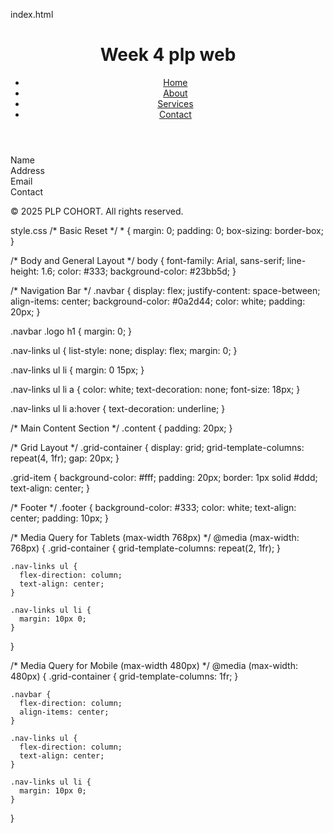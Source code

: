 index.html
<!DOCTYPE html>
<html lang="en">
<head>
  <meta charset="UTF-8">
  <meta name="viewport" content="width=device-width, initial-scale=1.0">
  <title>Responsive Webpage</title>
  <link rel="stylesheet" href="style.css">
</head>
<body>

  <!-- Navigation Bar -->
  <header class="navbar">
    <div class="logo">
      <h1>Week 4 plp web</h1>
    </div>
    <nav class="nav-links">
      <ul>
        <li><a href="#">Home</a></li>
        <li><a href="#">About</a></li>
        <li><a href="#">Services</a></li>
        <li><a href="#">Contact</a></li>
      </ul>
    </nav>
  </header>

  <!-- Main Content -->
  <main class="content">
    <section class="grid-container">
      <div class="grid-item">Name</div>
      <div class="grid-item">Address</div>
      <div class="grid-item">Email</div>
      <div class="grid-item">Contact</div>
    </section>
  </main>

  <!-- Footer -->
  <footer class="footer">
    <p>&copy; 2025 PLP COHORT. All rights reserved.</p>
  </footer>

</body>
</html>
style.css
/* Basic Reset */
* {
    margin: 0;
    padding: 0;
    box-sizing: border-box;
  }
  
  /* Body and General Layout */
  body {
    font-family: Arial, sans-serif;
    line-height: 1.6;
    color: #333;
    background-color: #23bb5d;
  }
  
  /* Navigation Bar */
  .navbar {
    display: flex;
    justify-content: space-between;
    align-items: center;
    background-color: #0a2d44;
    color: white;
    padding: 20px;
  }
  
  .navbar .logo h1 {
    margin: 0;
  }
  
  .nav-links ul {
    list-style: none;
    display: flex;
    margin: 0;
  }
  
  .nav-links ul li {
    margin: 0 15px;
  }
  
  .nav-links ul li a {
    color: white;
    text-decoration: none;
    font-size: 18px;
  }
  
  .nav-links ul li a:hover {
    text-decoration: underline;
  }
  
  /* Main Content Section */
  .content {
    padding: 20px;
  }
  
  /* Grid Layout */
  .grid-container {
    display: grid;
    grid-template-columns: repeat(4, 1fr);
    gap: 20px;
  }
  
  .grid-item {
    background-color: #fff;
    padding: 20px;
    border: 1px solid #ddd;
    text-align: center;
  }
  
  /* Footer */
  .footer {
    background-color: #333;
    color: white;
    text-align: center;
    padding: 10px;
  }
  
  /* Media Query for Tablets (max-width 768px) */
  @media (max-width: 768px) {
    .grid-container {
      grid-template-columns: repeat(2, 1fr);
    }
  
    .nav-links ul {
      flex-direction: column;
      text-align: center;
    }
  
    .nav-links ul li {
      margin: 10px 0;
    }
  }
  
  /* Media Query for Mobile (max-width 480px) */
  @media (max-width: 480px) {
    .grid-container {
      grid-template-columns: 1fr;
    }
  
    .navbar {
      flex-direction: column;
      align-items: center;
    }
  
    .nav-links ul {
      flex-direction: column;
      text-align: center;
    }
  
    .nav-links ul li {
      margin: 10px 0;
    }
  }
  
